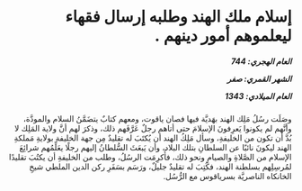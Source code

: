 <h1 dir="rtl">إسلام ملك الهند وطلبه إرسال فقهاء ليعلموهم أمور دينهم .</h1>

<h5 dir="rtl">العام الهجري:  744

الشهر القمري: صفر

العام الميلادي: 1343</h5>

<p dir="rtl">وصَلَت رسُلُ مَلِك الهند بهَديَّة فيها فصان ياقوت، ومعهم كتابٌ يتضَمَّنُ السلام والمودَّة، وأنَّهم لم يكونوا يَعرِفونَ الإسلامَ حتى أتاهم رجلٌ عَرَّفَهم ذلك، وذكرَ لهم أنَّ ولاية المَلِك لا بُدَّ أن تكون من الخليفةِ، وسأل مَلِكُ الهند أن يُكتَبَ له تقليدٌ مِن جهة الخليفة بولايةِ مَملكةِ الهند ليكونَ نائبًا عن السلطانِ بتلك البلاد، وأن يَبعَثَ السُّلطانُ إليهم رجلًا يعَلِّمُهم شرائِعَ الإسلام من الصَّلاةِ والصيامِ ونحو ذلك، فأُكرِمَت الرسُلُ، وطلب من الخليفةِ أن يكتُبَ تقليدًا لمُرسِلِهم بسلطنة الهند، فكُتِبَ له تقليدٌ جليلٌ، ورَسَم بسَفَرِ ركن الدين الملطي شيخِ الخانكاه الناصريَّة بسرياقوس مع الرُّسُل.</p></br>
